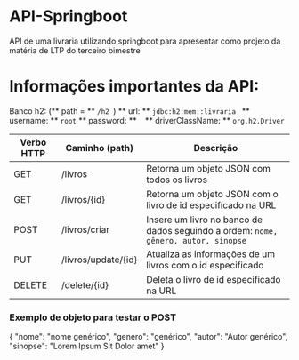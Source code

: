 # API-Springboot
API de uma livraria utilizando springboot para apresentar como projeto da matéria de LTP do terceiro bimestre

# Informações importantes da API:

Banco h2: (** path = **  ```/h2 ```) 
        ** url: ** ```jdbc:h2:mem::livraria ```
        ** username: ** ```root```
        ** password: ** ``` ```
        ** driverClassName: ** ```org.h2.Driver```
        
|      Verbo HTTP  |  Caminho (path)    |                                           Descrição                                     |
| -----------------| -------------------|---------------------------------------------------------------------------------------- |
|  GET             |  /livros           |  Retorna um objeto JSON com todos os livros                                             |
|  GET             | /livros/{id}       |  Retorna um objeto JSON com o livro de id especifícado na URL                           |
|  POST            | /livros/criar      |  Insere um livro no banco de dados seguindo a ordem: ```nome, gênero, autor, sinopse``` |
|  PUT             | /livros/update/{id}|  Atualiza as informações de um livros com o id especificado                             |
|  DELETE          | /delete/{id}       |  Deleta o livro de id especificado na URL                                               |

### Exemplo de objeto para testar o POST

{
 "nome": "nome genérico",
 "genero": "genérico",
  "autor": "Autor genérico",
  "sinopse": "Lorem Ipsum Sit Dolor amet"
}
